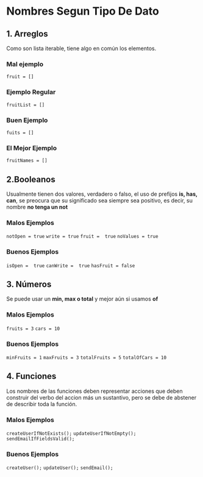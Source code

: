 # Nombres Segun Tipo De Dato

## 1. Arreglos
Como son lista iterable, tiene algo en común los elementos.

### Mal ejemplo

`fruit = [] `

### Ejemplo Regular

`fruitList = []`

### Buen Ejemplo

`fuits = []`

### El Mejor Ejemplo

`fruitNames = []`

## 2.Booleanos

Usualmente tienen dos valores, verdadero o falso, el uso de prefijos **is, has, can**, se preocura que su significado sea siempre sea positivo, es decir, su nombre **no tenga un not**

### Malos Ejemplos
 `notOpen = true`
 `write = true`
 `fruit =  true`
 `noValues = true`

 ### Buenos Ejemplos
 `isOpen =  true`
 `canWrite =  true`
 `hasFruit = false`

## 3. Números

Se puede usar un **min, max o total** y mejor aún si usamos **of**

### Malos Ejemplos

`fruits = 3`
`cars = 10`

### Buenos Ejemplos

`minFruits = 1`
`maxFruits = 3`
`totalFruits = 5`
`totalOfCars = 10`

## 4. Funciones

Los nombres de las funciones deben representar acciones que deben construir del verbo del accion más un sustantivo, pero se debe de abstener de describir toda la función.

### Malos Ejemplos

`createUserIfNotExists();`
`updateUserIfNotEmpty();`
`sendEmailIfFieldsValid();`

### Buenos Ejemplos

`createUser();`
`updateUser();`
`sendEmail();`








